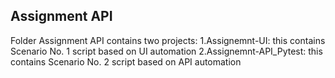 ## Assignment API
Folder Assignment API contains two projects:
1.Assignemnt-UI: this contains Scenario No. 1 script based on UI automation 
2.Assignemnt-API_Pytest: this contains Scenario No. 2 script based on API automation
